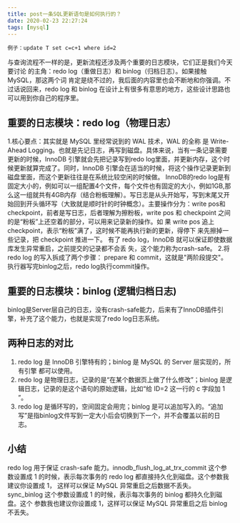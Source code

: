 ```yaml
---
title: post一条SQL更新语句是如何执行的？
date: 2020-02-23 22:27:24
tags: [mysql]
---
```

```
例子：update T set c=c+1 where id=2
```
  与查询流程不一样的是，更新流程还涉及两个重要的日志模块，它们正是我们今天要讨论 的主角：redo log（重做日志）和 binlog（归档日志）。如果接触 MySQL，那这两个词 肯定是绕不过的，我后面的内容里也会不断地和你强调。不过话说回来，redo log 和 binlog 在设计上有很多有意思的地方，这些设计思路也可以用到你自己的程序里。
  
## 重要的日志模块：redo log（物理日志）
1.核心要点：其实就是 MySQL 里经常说到的 WAL 技术，WAL 的全称 是 Write-Ahead Logging。也就是先记日志，再写到磁盘。具体来说，当有一条记录需要更新的时候，InnoDB 引擎就会先把记录写到redo log里面，并更新内存，这个时候更新就算完成了。同时，InnoDB 引擎会在适当的时候，将这个操作记录更新到磁盘里面，而这个更新往往是在系统比较空闲的时候做。
InnoDB的redo log是有固定大小的，例如可以一组配置4个文件，每个文件也有固定的大小，例如1GB,那么这一组就共有4GB内存（结合粉板理解）。写日志是从头开始写，写到末尾又开始回到开头循环写（大致就是顺时针的时钟概念）。主要操作分为：write pos和checkpoint，前者是写日志，后者理解为擦粉板，write pos 和 checkpoint 之间的是“粉板”上还空着的部分，可以用来记录新的操作。如 果 write pos 追上 checkpoint，表示“粉板”满了，这时候不能再执行新的更新，得停下 来先擦掉一些记录，把 checkpoint 推进一下。
有了 redo log，InnoDB 就可以保证即使数据库发生异常重启，之前提交的记录都不会丢 失，这个能力称为crash-safe。
2.将 redo log 的写入拆成了两个步骤： prepare 和 commit，这就是"两阶段提交"。执行器写完binlog之后，redo log执行commit操作。

## 重要的日志模块：binlog (逻辑归档日志)
  binlog是Server层自己的日志，没有crash-safe能力，后来有了InnoDB插件引擎，补充了这个能力，也就是实现了redo log日志系统。
  
## 两种日志的对比
1. redo log 是 InnoDB 引擎特有的；binlog 是 MySQL 的 Server 层实现的，所有引擎 都可以使用。   
2. redo log 是物理日志，记录的是“在某个数据页上做了什么修改”；binlog 是逻辑日志，记录的是这个语句的原始逻辑，比如“给 ID=2 这一行的 c 字段加 1 ”。  
3. redo log 是循环写的，空间固定会用完；binlog 是可以追加写入的。“追加写”是指binlog文件写到一定大小后会切换到下一个，并不会覆盖以前的日志。


## 小结
redo log 用于保证 crash-safe 能力。innodb_flush_log_at_trx_commit 这个参数设置成 1 的时候，表示每次事务的 redo log 都直接持久化到磁盘。这个参数我建议你设置成 1， 这样可以保证 MySQL 异常重启之后数据不丢失。  
sync_binlog 这个参数设置成 1 的时候，表示每次事务的 binlog 都持久化到磁盘。这个 参数我也建议你设置成 1，这样可以保证 MySQL 异常重启之后 binlog 不丢失。
